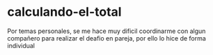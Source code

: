 # calculando-el-total

Por temas personales, se me hace muy dificil coordinarme con algun compañero para realizar el deafio en pareja, por ello lo hice de forma individual
